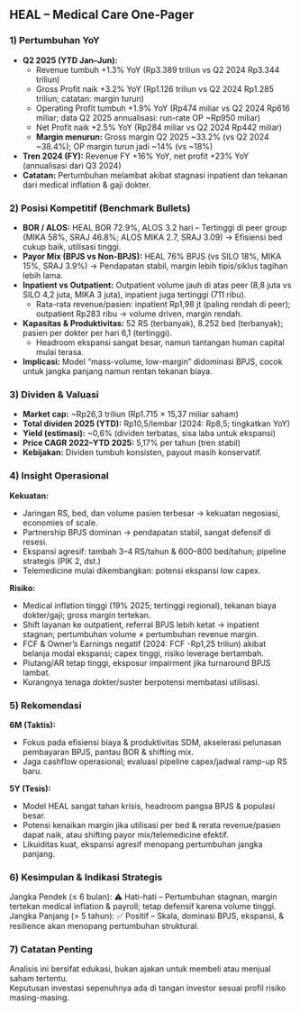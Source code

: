 ## HEAL – Medical Care One-Pager

### 1) Pertumbuhan YoY
- **Q2 2025 (YTD Jan–Jun):**
  - Revenue tumbuh +1.3% YoY (Rp3.389 triliun vs Q2 2024 Rp3.344 triliun)
  - Gross Profit naik +3.2% YoY (Rp1.126 triliun vs Q2 2024 Rp1.285 triliun; catatan: margin turun)
  - Operating Profit tumbuh +1.9% YoY (Rp474 miliar vs Q2 2024 Rp616 miliar; data Q2 2025 annualisasi: run-rate OP ~Rp950 miliar)
  - Net Profit naik +2.5% YoY (Rp284 miliar vs Q2 2024 Rp442 miliar)
  - **Margin menurun:** Gross margin Q2 2025 ~33.2% (vs Q2 2024 ~38.4%); OP margin turun jadi ~14% (vs ~18%)
- **Tren 2024 (FY):** Revenue FY +16% YoY, net profit +23% YoY (annualisasi dari Q3 2024)
- **Catatan:** Pertumbuhan melambat akibat stagnasi inpatient dan tekanan dari medical inflation & gaji dokter.

### 2) Posisi Kompetitif (Benchmark Bullets)
- **BOR / ALOS:** HEAL BOR 72.9%, ALOS 3.2 hari – Tertinggi di peer group (MIKA 58%, SRAJ 46.8%; ALOS MIKA 2.7, SRAJ 3.09) → Efisiensi bed cukup baik, utilisasi tinggi.
- **Payor Mix (BPJS vs Non-BPJS):** HEAL 76% BPJS (vs SILO 18%, MIKA 15%, SRAJ 3.9%) → Pendapatan stabil, margin lebih tipis/siklus tagihan lebih lama.
- **Inpatient vs Outpatient:** Outpatient volume jauh di atas peer (8,8 juta vs SILO 4,2 juta, MIKA 3 juta), inpatient juga tertinggi (711 ribu).
  - Rata-rata revenue/pasien: inpatient Rp1,98 jt (paling rendah di peer); outpatient Rp283 ribu → volume driven, margin rendah.
- **Kapasitas & Produktivitas:** 52 RS (terbanyak), 8.252 bed (terbanyak); pasien per dokter per hari 6,1 (tertinggi).
  - Headroom ekspansi sangat besar, namun tantangan human capital mulai terasa.
- **Implicasi:** Model “mass-volume, low-margin” didominasi BPJS, cocok untuk jangka panjang namun rentan tekanan biaya.

### 3) Dividen & Valuasi
- **Market cap:** ~Rp26,3 triliun (Rp1.715 × 15,37 miliar saham)
- **Total dividen 2025 (YTD):** Rp10,5/lembar (2024: Rp8,5; tingkatkan YoY)
- **Yield (estimasi):** ~0,6% (dividen terbatas, sisa laba untuk ekspansi)
- **Price CAGR 2022–YTD 2025:** 5,17% per tahun (tren stabil)
- **Kebijakan:** Dividen tumbuh konsisten, payout masih konservatif.

### 4) Insight Operasional
**Kekuatan:**
- Jaringan RS, bed, dan volume pasien terbesar → kekuatan negosiasi, economies of scale.
- Partnership BPJS dominan → pendapatan stabil, sangat defensif di resesi.
- Ekspansi agresif: tambah 3–4 RS/tahun & 600–800 bed/tahun; pipeline strategis (PIK 2, dst.)
- Telemedicine mulai dikembangkan: potensi ekspansi low capex.

**Risiko:**
- Medical inflation tinggi (19% 2025; tertinggi regional), tekanan biaya dokter/gaji; gross margin tertekan.
- Shift layanan ke outpatient, referral BPJS lebih ketat → inpatient stagnan; pertumbuhan volume ≠ pertumbuhan revenue margin.
- FCF & Owner’s Earnings negatif (2024: FCF -Rp1,25 triliun) akibat belanja modal ekspansi; capex tinggi, risiko leverage bertambah.
- Piutang/AR tetap tinggi, eksposur impairment jika turnaround BPJS lambat.
- Kurangnya tenaga dokter/suster berpotensi membatasi utilisasi.

### 5) Rekomendasi
**6M (Taktis):**
- Fokus pada efisiensi biaya & produktivitas SDM, akselerasi pelunasan pembayaran BPJS, pantau BOR & shifting mix.
- Jaga cashflow operasional; evaluasi pipeline capex/jadwal ramp-up RS baru.

**5Y (Tesis):**
- Model HEAL sangat tahan krisis, headroom pangsa BPJS & populasi besar.
- Potensi kenaikan margin jika utilisasi per bed & rerata revenue/pasien dapat naik, atau shifting payor mix/telemedicine efektif.
- Likuiditas kuat, ekspansi agresif menopang pertumbuhan jangka panjang.

### 6) Kesimpulan & Indikasi Strategis
Jangka Pendek (≤ 6 bulan): ⚠️ Hati-hati – Pertumbuhan stagnan, margin tertekan medical inflation & payroll; tetap defensif karena volume tinggi.
Jangka Panjang (> 5 tahun): ✅ Positif – Skala, dominasi BPJS, ekspansi, & resilience akan menopang pertumbuhan struktural.

### 7) Catatan Penting
Analisis ini bersifat edukasi, bukan ajakan untuk membeli atau menjual saham tertentu.  
Keputusan investasi sepenuhnya ada di tangan investor sesuai profil risiko masing-masing.